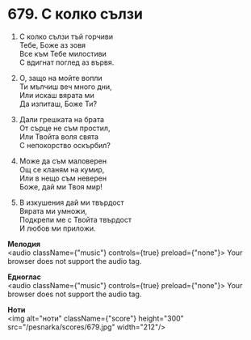 # 679. С колко сълзи

1. С колко сълзи тъй горчиви  
Тебе, Боже аз зовя  
Все към Тебе милостиви  
С вдигнат поглед аз вървя.  

2. О, защо на мойте вопли  
Ти мълчиш веч много дни,  
Или искаш вярата ми  
Да изпиташ, Боже Ти?

3. Дали грешката на брата  
От сърце не съм простил,  
Или Твойта воля свята  
С непокорство оскърбил?  

4. Може да съм маловерен  
Ощ се кланям на кумир,  
Или в нещо съм неверен  
Боже, дай ми Твоя мир!  

5. В изкушения дай ми твърдост  
Вярата ми умножи,  
Подкрепи ме с Твойта твърдост  
И любов ми приложи.

**Мелодия**  
<audio className={"music"} controls={true} preload={"none"}>
    <source src="/pesnarka/mp3/679.mp3" type="audio/mpeg"/>
    Your browser does not support the audio tag.
</audio>

**Едноглас**  
<audio className={"music"} controls={true} preload={"none"}>
    <source src="/pesnarka/transp/679.mp3" type="audio/mpeg"/>
    Your browser does not support the audio tag.
</audio>

**Ноти**  
<img alt="ноти" className={"score"} height="300" src="/pesnarka/scores/679.jpg" width="212"/>
